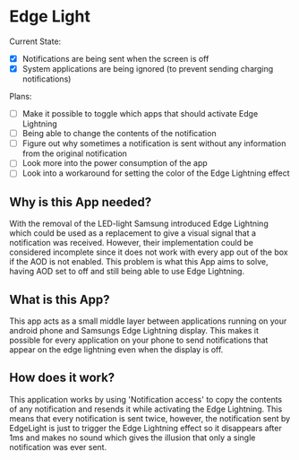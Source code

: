# Edge Light

Current State:
- [X] Notifications are being sent when the screen is off
- [X] System applications are being ignored (to prevent sending charging notifications)

Plans:
- [ ] Make it possible to toggle which apps that should activate Edge Lightning 
- [ ] Being able to change the contents of the notification
- [ ] Figure out why sometimes a notification is sent without any information from the original notification
- [ ] Look more into the power consumption of the app
- [ ] Look into a workaround for setting the color of the Edge Lightning effect

## Why is this App needed?
With the removal of the LED-light Samsung introduced Edge Lightning which could be used as a replacement to give a visual signal that a notification was received. However, their implementation could be considered incomplete since it does not work with every app out of the box if the AOD is not enabled. This problem is what this App aims to solve, having AOD set to off and still being able to use Edge Lightning.

## What is this App?
This app acts as a small middle layer between applications running on your android phone and Samsungs Edge Lightning display. This makes it possible for every application on your phone to send notifications that appear on the edge lightning even when the display is off.

## How does it work?
This application works by using 'Notification access' to copy the contents of any notification and resends it while activating the Edge Lightning. This means that every notification is sent twice, however, the notification sent by EdgeLight is just to trigger the Edge Lightning effect so it disappears after 1ms and makes no sound which gives the illusion that only a single notification was ever sent.
